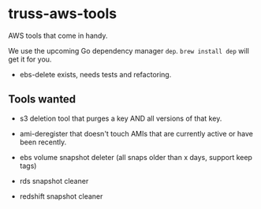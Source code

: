 # truss-aws-tools

AWS tools that come in handy.

We use the upcoming Go dependency manager `dep`. `brew install dep` will get it for you.

* ebs-delete exists, needs tests and refactoring.

## Tools wanted

* s3 deletion tool that purges a key AND all versions of that key.

* ami-deregister that doesn't touch AMIs that are currently active or have been recently.
* ebs volume snapshot deleter (all snaps older than x days, support keep tags)

* rds snapshot cleaner
* redshift snapshot cleaner

